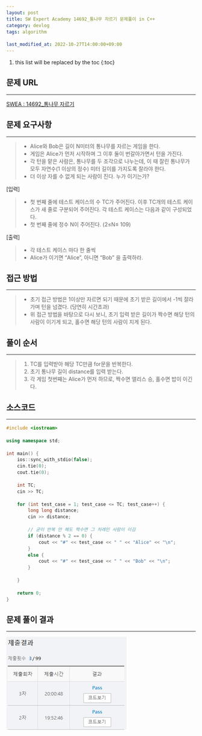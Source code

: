 ```yaml
---
layout: post
title: SW Expert Academy 14692_통나무 자르기 문제풀이 in C++
category: devlog
tags: algorithm

last_modified_at: 2022-10-27T14:00:00+09:00
---
```


1. this list will be replaced by the toc
{:toc}

## 문제 URL
---
[SWEA : 14692_통나무 자르기](https://swexpertacademy.com/main/code/problem/problemDetail.do?contestProbId=AYJW0g-qlO8DFASv)


## 문제 요구사항
---
> + Alice와 Bob은 길이 N미터의 통나무를 자르는 게임을 한다. 
> + 게임은 Alice가 먼저 시작하며 그 이후 둘이 번갈아가면서 턴을 가진다.
> + 각 턴을 맡은 사람은, 통나무를 두 조각으로 나누는데, 이 때 잘린 통나무가 모두 자연수(1 이상의 정수) 미터 길이를 가지도록 잘라야 한다. 
> + 더 이상 자를 수 없게 되는 사람이 진다. 누가 이기는가?

[입력]
> + 첫 번째 줄에 테스트 케이스의 수 TC가 주어진다. 이후 TC개의 테스트 케이스가 새 줄로 구분되어 주어진다. 각 테스트 케이스는 다음과 같이 구성되었다.
> + 첫 번째 줄에 정수 N이 주어진다. (2≤N≤ 109)

[출력]
> + 각 테스트 케이스 마다 한 줄씩
> + Alice가 이기면 “Alice”, 아니면 “Bob” 을 출력하라.


## 접근 방법
---
> + 초기 접근 방법은 1이상만 자르면 되기 때문에 초기 받은 길이에서 -1씩 잘라가며 턴을 넘겼다. (당연히 시간초과)
> + 위 접근 방법을 바탕으로 다시 보니, 초기 입력 받은 길이가 짝수면 해당 턴의 사람이 이기게 되고, 홀수면 해당 턴의 사람이 지게 된다.


## 풀이 순서
---
> 1. TC를 입력받아 해당 TC만큼 for문을 반복한다.
> 2. 초기 통나무 길이 distance를 입력 받는다.
> 3. 각 게임 첫번쨰는 Alice가 먼저 하므로, 짝수면 앨리스 승, 홀수면 밥이 이긴다.


## 소스코드
---
~~~c++
#include <iostream>

using namespace std;

int main() {
	ios::sync_with_stdio(false);
	cin.tie(0);
	cout.tie(0);

	int TC;
	cin >> TC;

	for (int test_case = 1; test_case <= TC; test_case++) {
		long long distance;
		cin >> distance;

		// 굳이 반복 안 해도 짝수면 그 차례인 사람이 이김
		if (distance % 2 == 0) {
			cout << "#" << test_case << " " << "Alice" << "\n";
		}
		else {
			cout << "#" << test_case << " " << "Bob" << "\n";
		}

	}

	return 0;
}
~~~

## 문제 풀이 결과
---
<img src="/assets/img/post-img/algorithm/2022-10-27-swea-14692/result.jpg">